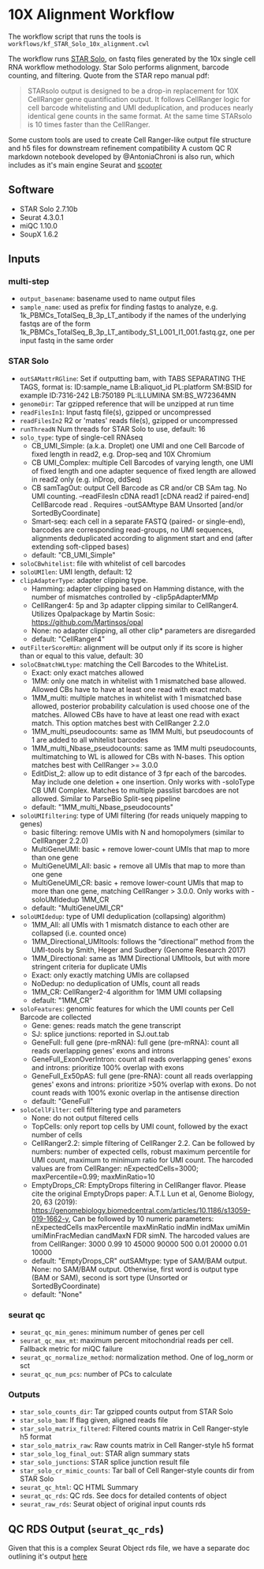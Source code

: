# 10X Alignment Workflow

The workflow script that runs the tools is `workflows/kf_STAR_Solo_10x_alignment.cwl`

The workflow runs [STAR Solo](https://github.com/alexdobin/STAR/blob/2.7.10b/docs/STARsolo.md),
on fastq files generated by the 10x single cell RNA workflow methodology.
Star Solo performs alignment, barcode counting, and filtering.
Quote from the STAR repo manual pdf:
>STARsolo output is designed to be a drop-in replacement for 10X CellRanger gene quantification output. It follows CellRanger logic for cell barcode whitelisting and UMI deduplication, and produces nearly identical gene counts in the same format. At the same time STARsolo is 10 times faster than the CellRanger.

Some custom tools are used to create Cell Ranger-like output file structure and h5 files for downstream refinement compatibility
A custom QC R markdown notebook developed by @AntoniaChroni is also run, which includes as it's main engine Seurat and [scooter](https://github.com/igordot/scooter)

## Software

- STAR Solo 2.7.10b
- Seurat 4.3.0.1
- miQC 1.10.0
- SoupX 1.6.2

## Inputs
### multi-step
 - `output_basename`: basename used to name output files
 - `sample_name`: used as prefix for finding fastqs to analyze, e.g. 1k_PBMCs_TotalSeq_B_3p_LT_antibody if the names of the underlying fastqs are of the form 1k_PBMCs_TotalSeq_B_3p_LT_antibody_S1_L001_I1_001.fastq.gz, one per input fastq in the same order
### STAR Solo
 - `outSAMattrRGline`: Set if outputting bam, with TABS SEPARATING THE TAGS, format is: ID:sample_name LB:aliquot_id PL:platform SM:BSID for example ID:7316-242	LB:750189	PL:ILLUMINA	SM:BS_W72364MN
 - `genomeDir`: Tar gzipped reference that will be unzipped at run time
 - `readFilesIn1`: Input fastq file(s), gzipped or uncompressed
 - `readFilesIn2` R2 or 'mates' reads file(s), gzipped or uncompressed
 - `runThreadN` Num threads for STAR Solo to use, default: 16
 - `solo_type`: type of single-cell RNAseq
   - CB_UMI_Simple: (a.k.a. Droplet) one UMI and one Cell Barcode of fixed length in read2, e.g. Drop-seq and 10X Chromium
   - CB UMI_Complex: multiple Cell Barcodes of varying length, one UMI of fixed length and one adapter sequence of fixed length are allowed in read2 only (e.g. inDrop, ddSeq)
   - CB samTagOut: output Cell Barcode as CR and/or CB SAm tag. No UMI counting. –readFilesIn cDNA read1 [cDNA read2 if paired-end] CellBarcode read . Requires -outSAMtype BAM Unsorted [and/or SortedByCoordinate]
   - Smart-seq: each cell in a separate FASTQ (paired- or single-end), barcodes are corresponding read-groups, no UMI sequences, alignments deduplicated according to alignment start and end (after extending soft-clipped bases)
   - default: "CB_UMI_Simple"
 - `soloCBwhitelist`: file with whitelist of cell barcodes
 - `soloUMIlen`: UMI length, default: 12
 - `clipAdapterType`: adapter clipping type.
   - Hamming: adapter clipping based on Hamming distance, with the number of mismatches controlled by -clip5pAdapterMMp
   - CellRanger4: 5p and 3p adapter clipping similar to CellRanger4. Utilizes Opalpackage by Martin Sosic: https://github.com/Martinsos/opal
   - None: no adapter clipping, all other clip* parameters are disregarded
   - default: "CellRanger4"
 - `outFilterScoreMin`: alignment will be output only if its score is higher than or equal to this value, default: 30
 - `soloCBmatchWLtype`: matching the Cell Barcodes to the WhiteList.
   - Exact: only exact matches allowed
   - 1MM: only one match in whitelist with 1 mismatched base allowed. Allowed CBs have to have at least one read with exact match.
   - 1MM_multi: multiple matches in whitelist with 1 mismatched base allowed, posterior probability calculation is used choose one of the matches. Allowed CBs have to have at least one read with exact match. This option matches best with CellRanger 2.2.0
   - 1MM_multi_pseudocounts: same as 1MM Multi, but pseudocounts of 1 are added to all whitelist barcodes
   - 1MM_multi_Nbase_pseudocounts: same as 1MM multi pseudocounts, multimatching to WL is allowed for CBs with N-bases. This option matches best with CellRanger >= 3.0.0
   - EditDist_2: allow up to edit distance of 3 fpr each of the barcodes. May include one deletion + one insertion. Only works with -soloType CB UMI Complex. Matches to multiple passlist barcdoes are not allowed. Similar to ParseBio Split-seq pipeline
   - default: "1MM_multi_Nbase_pseudocounts"
 - `soloUMIfiltering`: type of UMI filtering (for reads uniquely mapping to genes)
   - basic filtering: remove UMIs with N and homopolymers (similar to CellRanger 2.2.0)
   - MultiGeneUMI: basic + remove lower-count UMIs that map to more than one gene
   - MultiGeneUMI_All: basic + remove all UMIs that map to more than one gene
   - MultiGeneUMI_CR: basic + remove lower-count UMIs that map to more than one gene, matching CellRanger > 3.0.0. Only works with -soloUMIdedup 1MM_CR
   - default: "MultiGeneUMI_CR"
 - `soloUMIdedup`: type of UMI deduplication (collapsing) algorithm)
   - 1MM_All: all UMIs with 1 mismatch distance to each other are collapsed (i.e. counted once)
   - 1MM_Directional_UMItools: follows the ”directional” method from the UMI-tools by Smith, Heger and Sudbery (Genome Research 2017)
   - 1MM_Directional: same as 1MM Directional UMItools, but with more stringent criteria for duplicate UMIs
   - Exact: only exactly matching UMIs are collapsed
   - NoDedup: no deduplication of UMIs, count all reads
   - 1MM_CR: CellRanger2-4 algorithm for 1MM UMI collapsing
   - default: "1MM_CR"
 - `soloFeatures`: genomic features for which the UMI counts per Cell Barcode are collected
   - Gene: genes: reads match the gene transcript
   - SJ: splice junctions: reported in SJ.out.tab
   - GeneFull: full gene (pre-mRNA): full gene (pre-mRNA): count all reads overlapping genes' exons and introns
   - GeneFull_ExonOverIntron: count all reads overlapping genes' exons and introns: prioritize 100% overlap with exons
   - GeneFull_Ex50pAS: full gene (pre-RNA): count all reads overlapping genes' exons and introns: prioritize >50% overlap with exons. Do not count reads with 100% exonic overlap in the antisense direction
   - default: "GeneFull" 
 - `soloCellFilter`: cell filtering type and parameters
   - None: do not output filtered cells
   - TopCells: only report top cells by UMI count, followed by the exact number of cells
   - CellRanger2.2: simple filtering of CellRanger 2.2. Can be followed by numbers: number of expected cells, robust maximum percentile for UMI count, maximum to minimum ratio for UMI count. The harcoded values are from CellRanger: nExpectedCells=3000; maxPercentile=0.99; maxMinRatio=10
   - EmptyDrops_CR: EmptyDrops filtering in CellRanger flavor. Please cite the original EmptyDrops paper: A.T.L Lun et al, Genome Biology, 20, 63 (2019): https://genomebiology.biomedcentral.com/articles/10.1186/s13059-019-1662-y, Can be followed by 10 numeric parameters: nExpectedCells maxPercentile maxMinRatio indMin indMax umiMin umiMinFracMedian candMaxN FDR simN. The harcoded values are from CellRanger: 3000 0.99 10 45000 90000 500 0.01 20000 0.01 10000
   - default: "EmptyDrops_CR"
  outSAMtype: type of SAM/BAM output. None: no SAM/BAM output. Otherwise, first word is output type (BAM or SAM), second is sort type (Unsorted or SortedByCoordinate)
   - default: "None"
### seurat qc
 - `seurat_qc_min_genes`: minimum number of genes per cell
 - `seurat_qc_max_mt`: maximum percent mitochondrial reads per cell. Fallback metric for miQC failure
 - `seurat_qc_normalize_method`: normalization method. One of log_norm or sct
 - `seurat_qc_num_pcs`: number of PCs to calculate

### Outputs
 - `star_solo_counts_dir`: Tar gzipped counts output from STAR Solo
 - `star_solo_bam`: If flag given, aligned reads file
 - `star_solo_matrix_filtered`: Filtered counts matrix in Cell Ranger-style h5 format
 - `star_solo_matrix_raw`: Raw counts matrix in Cell Ranger-style h5 format
 - `star_solo_log_final_out`: STAR align summary stats
 - `star_solo_junctions`: STAR splice junction result file
 - `star_solo_cr_mimic_counts`: Tar ball of Cell Ranger-style counts dir from STAR Solo
 - `seurat_qc_html`: QC HTML Summary
 - `seurat_qc_rds`: QC rds. See docs for detailed contents of object
 - `seurat_raw_rds`: Seurat object of original input counts rds
## QC RDS Output (`seurat_qc_rds`)
Given that this is a complex Seurat Object rds file, we have a separate doc outlining it's output [here](docs/Appendix_Seurat_QC_Output.md)
